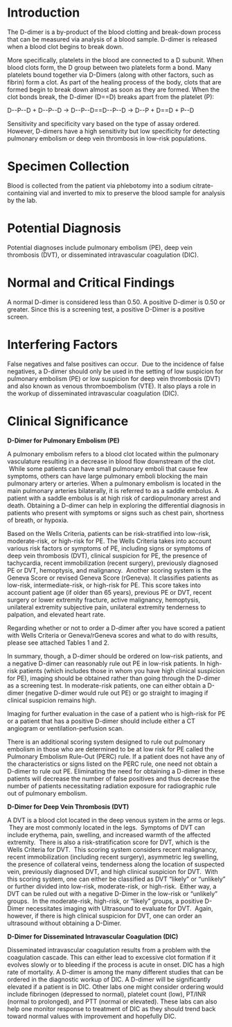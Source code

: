 # Introduction

The D-dimer is a by-product of the blood clotting and break-down process that can be measured via analysis of a blood sample. D-dimer is released when a blood clot begins to break down.

More specifically, platelets in the blood are connected to a D subunit. When blood clots form, the D group between two platelets form a bond. Many platelets bound together via D-Dimers (along with other factors, such as fibrin) form a clot. As part of the healing process of the body, clots that are formed begin to break down almost as soon as they are formed. When the clot bonds break, the D-dimer (D==D) breaks apart from the platelet (P):

D--P--D + D--P--D → D--P--D==D--P--D → D--P + D==D + P--D

Sensitivity and specificity vary based on the type of assay ordered. However, D-dimers have a high sensitivity but low specificity for detecting pulmonary embolism or deep vein thrombosis in low-risk populations.

# Specimen Collection

Blood is collected from the patient via phlebotomy into a sodium citrate-containing vial and inverted to mix to preserve the blood sample for analysis by the lab.

# Potential Diagnosis

Potential diagnoses include pulmonary embolism (PE), deep vein thrombosis (DVT), or disseminated intravascular coagulation (DIC).

# Normal and Critical Findings

A normal D-dimer is considered less than 0.50. A positive D-dimer is 0.50 or greater. Since this is a screening test, a positive D-Dimer is a positive screen.

# Interfering Factors

False negatives and false positives can occur.  Due to the incidence of false negatives, a D-dimer should only be used in the setting of low suspicion for pulmonary embolism (PE) or low suspicion for deep vein thrombosis (DVT) and also known as venous thromboembolism (VTE). It also plays a role in the workup of disseminated intravascular coagulation (DIC).

# Clinical Significance

**D-Dimer for Pulmonary Embolism (PE)**

A pulmonary embolism refers to a blood clot located within the pulmonary vasculature resulting in a decrease in blood flow downstream of the clot.  While some patients can have small pulmonary emboli that cause few symptoms, others can have large pulmonary emboli blocking the main pulmonary artery or arteries. When a pulmonary embolism is located in the main pulmonary arteries bilaterally, it is referred to as a saddle embolus. A patient with a saddle embolus is at high risk of cardiopulmonary arrest and death. Obtaining a D-dimer can help in exploring the differential diagnosis in patients who present with symptoms or signs such as chest pain, shortness of breath, or hypoxia.

Based on the Wells Criteria, patients can be risk-stratified into low-risk, moderate-risk, or high-risk for PE. The Wells Criteria takes into account various risk factors or symptoms of PE, including signs or symptoms of deep vein thrombosis (DVT), clinical suspicion for PE, the presence of tachycardia, recent immobilization (recent surgery), previously diagnosed PE or DVT, hemoptysis, and malignancy.  Another scoring system is the Geneva Score or revised Geneva Score (rGeneva). It classifies patients as low-risk, intermediate-risk, or high-risk for PE. This score takes into account patient age (if older than 65 years), previous PE or DVT, recent surgery or lower extremity fracture, active malignancy, hemoptysis, unilateral extremity subjective pain, unilateral extremity tenderness to palpation, and elevated heart rate.

Regarding whether or not to order a D-dimer after you have scored a patient with Wells Criteria or Geneva/rGeneva scores and what to do with results, please see attached Tables 1 and 2.

In summary, though, a D-dimer should be ordered on low-risk patients, and a negative D-dimer can reasonably rule out PE in low-risk patients. In high-risk patients (which includes those in whom you have high clinical suspicion for PE), imaging should be obtained rather than going through the D-dimer as a screening test. In moderate-risk patients, one can either obtain a D-dimer (negative D-dimer would rule out PE) or go straight to imaging if clinical suspicion remains high.

Imaging for further evaluation in the case of a patient who is high-risk for PE or a patient that has a positive D-dimer should include either a CT angiogram or ventilation-perfusion scan.

There is an additional scoring system designed to rule out pulmonary embolism in those who are determined to be at low risk for PE called the Pulmonary Embolism Rule-Out (PERC) rule. If a patient does not have any of the characteristics or signs listed on the PERC rule, one need not obtain a D-dimer to rule out PE. Eliminating the need for obtaining a D-dimer in these patients will decrease the number of false positives and thus decrease the number of patients necessitating radiation exposure for radiographic rule out of pulmonary embolism.

**D-Dimer for Deep Vein Thrombosis (DVT)**

A DVT is a blood clot located in the deep venous system in the arms or legs.  They are most commonly located in the legs.  Symptoms of DVT can include erythema, pain, swelling, and increased warmth of the affected extremity.  There is also a risk-stratification score for DVT, which is the Wells Criteria for DVT.  This scoring system considers recent malignancy, recent immobilization (including recent surgery), asymmetric leg swelling, the presence of collateral veins, tenderness along the location of suspected vein, previously diagnosed DVT, and high clinical suspicion for DVT.  With this scoring system, one can either be classified as DVT “likely” or “unlikely” or further divided into low-risk, moderate-risk, or high-risk.  Either way, a DVT can be ruled out with a negative D-Dimer in the low-risk or “unlikely” groups.  In the moderate-risk, high-risk, or “likely” groups, a positive D-Dimer necessitates imaging with Ultrasound to evaluate for DVT.  Again, however, if there is high clinical suspicion for DVT, one can order an ultrasound without obtaining a D-Dimer.

**D-Dimer for Disseminated Intravascular Coagulation (DIC)**

Disseminated intravascular coagulation results from a problem with the coagulation cascade. This can either lead to excessive clot formation if it evolves slowly or to bleeding if the process is acute in onset. DIC has a high rate of mortality. A D-dimer is among the many different studies that can be ordered in the diagnostic workup of DIC. A D-dimer will be significantly elevated if a patient is in DIC. Other labs one might consider ordering would include fibrinogen (depressed to normal), platelet count (low), PT/INR (normal to prolonged), and PTT (normal or elevated). These labs can also help one monitor response to treatment of DIC as they should trend back toward normal values with improvement and hopefully DIC.